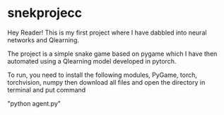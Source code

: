 # snekprojecc

Hey Reader! This is my first project where I have dabbled into neural networks and Qlearning.

The project is a simple snake game based on pygame which I have then automated using a Qlearning model developed in pytorch.

To run, you need to install the following modules,
PyGame, torch, torchvision, numpy
then download all files and open the directory in terminal and put command 

"python agent.py"

